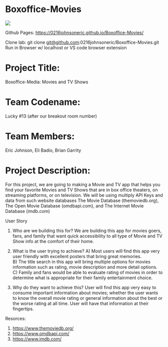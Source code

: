 # Boxoffice-Movies

<img src="assets/images/Screen Shot 2020-09-19 at 7.55.53 PM.png">

Github Pages: https://0216johnsoneric.github.io/Boxoffice-Movies/

Clone lab: git clone git@github.com:0216johnsoneric/Boxoffice-Movies.git 
Run in Browser w/ localhost or VS code browser extension

# Project Title:
Boxoffice-Media: Movies and TV Shows

# Team Codename:
Lucky #13 (after our breakout room number)

# Team Members:
Eric Johnson, Eli Badio, Brian Garrity 

# Project Description:
For this project, we are going to making a Movie and TV app that helps you find your favorite Movies and TV Shows that are in box office theaters, on streaming platforms, or on television. We will be using multiply API Keys and data from such website databases The Movie Database (themoviedb.org), The Open Movie Database (omdbapi.com), and The Internet Movie Database (imdb.com)

User Story 
1.	 Who are we building this for?
We are building this app for movies goers, fans, and family that want quick accessibility to all type of Movie and TV Show info at the comfort of their home.

2.	What is the user trying to achieve?
A)	Most users will find this app very user friendly with excellent posters that bring great memories.  
B)	The title search in this app will bring multiple options for movies information such as rating, movie description and more detail options. 
C)	Family and fans would be able to evaluate rating of movies in order to determine what is appropriate for their family entertainment choice.

3.	Why do they want to achieve this?
User will find this app very easy to consume important information about movies; whether the user wants to know the overall movie rating or general information about the best or the worse rating at all time. User will have that information at their fingertips.

Resorces: 
1) https://www.themoviedb.org/
2) https://www.omdbapi.com/
3) https://www.imdb.com/
